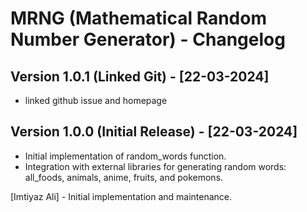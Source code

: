 
# MRNG (Mathematical Random Number Generator) - Changelog

## Version 1.0.1 (Linked Git) - [22-03-2024]
- linked github issue and homepage

## Version 1.0.0 (Initial Release) - [22-03-2024]
- Initial implementation of random_words function.
- Integration with external libraries for generating random words: all_foods, animals, anime, fruits, and pokemons.



[Imtiyaz Ali] - Initial implementation and maintenance.
